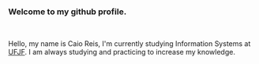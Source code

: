 ### Welcome to my github profile. 

<br />

Hello, my name is Caio Reis, I'm currently studying Information Systems at <a href="https://www2.ufjf.br/ufjf/">UFJF</a>. I am always studying and practicing to increase my knowledge. 
